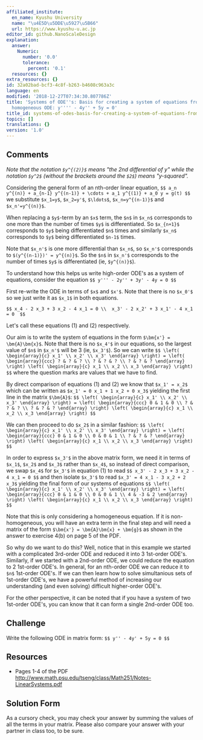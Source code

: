 ```yaml
---
affiliated_institute:
  en_name: Kyushu University
  name: "\u4E5D\u5DDE\u5927\u5B66"
  url: https://www.kyushu-u.ac.jp
editor_id: github.NanoScaleDesign
explanation:
  answer:
    Numeric:
      number: '0.0'
      tolerance:
        percent: '0.1'
  resources: {}
extra_resources: {}
id: 32a02bad-bcf3-4c8f-b263-b4608c963a3c
language: en
modified: '2018-12-27T07:34:30.807786Z'
title: 'Systems of ODE''s: Basis for creating a system of equations from a single
  homogeneous ODE: y'''' - 4y'' + 5y = 0'
title_id: systems-of-odes-basis-for-creating-a-system-of-equations-from-a-single-homogeneous-ode-y-4y-5y-0
topics: []
translations: {}
version: '1.0'
---
```


## Comments
*Note that the notation `$y^{(2)}$` means "the 2nd differential of y" while the notation `$y^2$` (without the brackets around the `$2$`) means "y-squared".*

Considering the general form of an nth-order linear equation,
`$$
    a_n y^{(n)} + a_{n-1} y^{(n-1)} + \cdots + a_1 y^{(1)} + a_0 y = g(t)
$$`
we substitute `$x_1=y$`, `$x_2=y'$`, `$\ldots$`, `$x_n=y^{(n-1)}$` and `$x_n'=y^{(n)}$`.

When replacing a `$y$`-term by an `$x$` term, the `$n$` in `$x_n$` corresponds to one more than the number of times `$y$` is differentiated. So `$x_{n+1}$` corresponds to `$y$` being differentiated `$n$` times and similarly `$x_n$` corresponds to `$y$` being differentiated `$n-1$` times.

Note that `$x_n'$` is one more differential than `$x_n$`, so `$x_n'$` corresponds to `$(y^{(n-1)})' = y^{(n)}$`.
So the `$n$` in `$x_n'$` corresponds to the number of times `$y$` is differentiated (ie, `$y^{(n)}$`).

To understand how this helps us write high-order ODE's as a system of equations, consider the equation
`$$
    y''' - 2y'' + 3y' - 4y = 0
$$`

First re-write the ODE in terms of `$x$` and `$x'$`. Note that there is no `$x_0'$` so we just write it as `$x_1$` in both equations.

`$$
    x_4 - 2 x_3 + 3 x_2 - 4 x_1 = 0 \\ 
    x_3' - 2 x_2' + 3 x_1' - 4 x_1 = 0 
$$`

Let's call these equations (1) and (2) respectively.

Our aim is to write the system of equations in the form `$\bm{x'} = \bm{A}\bm{x}$`. Note that there is no `$x_4'$` in our equations, so the largest value of `$n$` in `$x_n'$` will be 3 (ie, `$x_3'$`). So we can write
`$$
    \left(
        \begin{array}{c}
            x_1' \\
            x_2' \\
            x_3'
        \end{array}
    \right)
    =
    \left(
        \begin{array}{ccc}
            ? & ? & ? \\
            ? & ? & ? \\
            ? & ? & ?
        \end{array}
    \right)
    \left(
        \begin{array}{c}
            x_1 \\
            x_2 \\
            x_3
        \end{array}
    \right)
$$`
where the question marks are values that we have to find.

By direct comparison of equations (1) and (2) we know that `$x_1' = x_2$` which can be written as `$x_1' = 0 x_1 + 1 x_2 + 0 x_3$` yielding the first line in the matrix `$\bm{A}$`:
`$$
    \left(
        \begin{array}{c}
            x_1' \\
            x_2' \\
            x_3'
        \end{array}
    \right)
    =
    \left(
        \begin{array}{ccc}
            0 & 1 & 0 \\
            ? & ? & ? \\
            ? & ? & ?
        \end{array}
    \right)
    \left(
        \begin{array}{c}
            x_1 \\
            x_2 \\
            x_3
        \end{array}
    \right)
$$`

We can then proceed to do `$x_2$` in a similar fashion:
`$$
    \left(
        \begin{array}{c}
            x_1' \\
            x_2' \\
            x_3'
        \end{array}
    \right)
    =
    \left(
        \begin{array}{ccc}
            0 & 1 & 0 \\
            0 & 0 & 1 \\
            ? & ? & ?
        \end{array}
    \right)
    \left(
        \begin{array}{c}
            x_1 \\
            x_2 \\
            x_3
        \end{array}
    \right)
$$`

In order to express `$x_3'$` in the above matrix form, we need it in terms of `$x_1$`, `$x_2$` and `$x_3$` rather than `$x_4$`, so instead of direct comparison, we swap `$x_4$` for `$x_3'$` in equation (1) to read
`$$
    x_3' - 2 x_3 + 3 x_2 - 4 x_1 = 0
$$`
and then isolate `$x_3'$` to read `$x_3' = 4 x_1 - 3 x_2 + 2 x_3$` yielding the final form of our systems of equations
`$$
    \left(
        \begin{array}{c}
            x_1' \\
            x_2' \\
            x_3'
        \end{array}
    \right)
    =
    \left(
        \begin{array}{ccc}
            0 & 1 & 0 \\
            0 & 0 & 1 \\
            4 & -3 & 2
        \end{array}
    \right)
    \left(
        \begin{array}{c}
            x_1 \\
            x_2 \\
            x_3
        \end{array}
    \right)
$$`

Note that this is only considering a homogeneous equation. If it is non-homogeneous, you will have an extra term in the final step and will need a matrix of the form  `$\bm{x'} = \bm{A}\bm{x} + \bm{g}$` as shown in the answer to exercise 4(b) on page 5 of the PDF.

So why do we want to do this? Well, notice that in this example we started with a complicated 3rd-order ODE and reduced it into 3 1st-order ODE's. Similarly, if we started with a 2nd-order ODE, we could reduce the equation to 2 1st-order ODE's. In general, for an nth-order ODE we can reduce it to `$n$` 1st-order ODE's. If we can then learn how to solve simultanious sets of 1st-order ODE's, we have a powerful method of increasing our understanding (and even solving) difficult higher-order ODE's. 

For the other perspective, it can be noted that if you have a system of two 1st-order ODE's, you can know that it can form a single 2nd-order ODE too. 

## Challenge
Write the following ODE in matrix form:
`$$
y'' - 4y' + 5y = 0
$$`

## Resources
-  Pages 1-4 of the PDF http://www.math.psu.edu/tseng/class/Math251/Notes-LinearSystems.pdf


## Solution Form
As a cursory check, you may check your answer by summing the values of all the terms in your matrix. Please also compare your answer with your partner in class too, to be sure.
